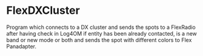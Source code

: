 # FlexDXCluster
Program which connects to a DX cluster and sends the spots to a FlexRadio after having check in Log4OM if entity has been already contacted, is a new band or new mode or both and sends the spot with different colors to Flex Panadapter.
